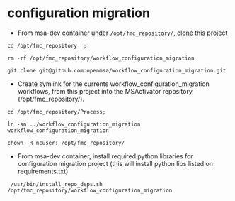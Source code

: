 # configuration migration

* From msa-dev container under `/opt/fmc_repository/`, clone this project

```
cd /opt/fmc_repository  ; 
```
```
rm -rf /opt/fmc_repository/workflow_configuration_migration
```
```
git clone git@github.com:openmsa/workflow_configuration_migration.git
```

* Create symlink for the currents workflow_configuration_migration workflows, from this project into the MSActivator repository (/opt/fmc_repository/). 

```
cd /opt/fmc_repository/Process; 
```
```
ln -sn ../workflow_configuration_migration workflow_configuration_migration
```
```
chown -R ncuser: /opt/fmc_repository/
```

* From msa-dev container, install required python libraries for configuration migration project (this will install python libs listed on requirements.txt)

```
 /usr/bin/install_repo_deps.sh /opt/fmc_repository/workflow_configuration_migration
```
